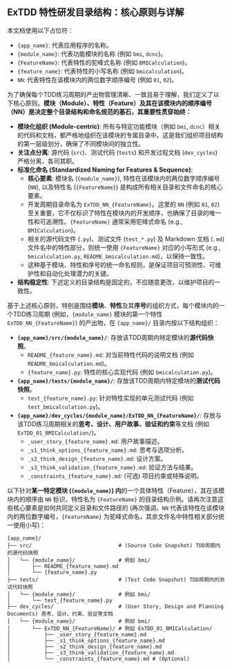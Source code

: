 ## ExTDD 特性研发目录结构：核心原则与详解

本文档使用以下占位符：
*   `{app_name}`: 代表应用程序的名称。
*   `{module_name}`: 代表功能模块的名称 (例如 `bmi`, `dcnc`)。
*   `{FeatureName}`: 代表特性的驼峰式名称 (例如 `BMICalculation`)。
*   `{feature_name}`: 代表特性的小写名称 (例如 `bmicalculation`)。
*   `NN`: 代表特性在该模块内的两位数字顺序编号 (例如 `01`, `02`)。

为了确保每个TDD练习周期的产出物管理清晰、一致且易于理解，我们定义了以下核心原则。**模块（Module）、特性（Feature）及其在该模块内的顺序编号（NN）是决定整个目录结构和命名规范的基石，其重要性贯穿始终：**

*   **模块化组织 (Module-centric)**: 所有与特定功能模块（例如 `bmi`, `dcnc`）相关的代码和文档，都严格地组织在该模块的专属目录中。这是我们组织项目结构的第一层级划分，确保了不同模块间的独立性。
*   **关注点分离**: 源代码 (`src`)、测试代码 (`tests`) 和开发过程文档 (`dev_cycles`) 严格分离，各司其职。
*   **标准化命名 (Standardized Naming for Features & Sequence)**:
    *   **核心要素**: 模块名 (`{module_name}`), 特性在该模块内的两位数字顺序编号 (`NN`), 以及特性名 (`{FeatureName}`) 是构成所有相关目录和文件命名的核心要素。
    *   开发周期目录命名为 `ExTDD_NN_{FeatureName}`。这里的 `NN` (例如 `01`, `02`) 至关重要，它不仅标识了特性在模块内的开发顺序，也确保了目录的唯一性和可追溯性。`{FeatureName}` 通常采用驼峰式命名 (e.g., `BMICalculation`)。
    *   相关的源代码文件 (`.py`)、测试文件 (`test_*.py`) 及 Markdown 文档 (`.md`) 文件名中的特性部分，则统一使用 `{FeatureName}` 对应的小写形式 (e.g., `bmicalculation.py`, `README_bmicalculation.md`)，以保持一致性。
    *   这种基于模块、特性和序号的统一命名规则，是保证项目可预测性、可维护性和自动化处理潜力的关键。
*   **结构稳定性**: 下述定义的目录结构是固定的，不应随意更改，以维护项目的一致性。

基于上述核心原则，特别是围绕**模块**、**特性**及其**序号**的组织方式，每个模块内的一个TDD练习周期 (例如，`{module_name}` 模块的第一个特性 `ExTDD_NN_{FeatureName}`) 的产出物，在 `{app_name}/` 目录内按以下结构组织：

*   **`{app_name}/src/{module_name}/`**: 存放该TDD周期内特定模块的**源代码快照**。
    *   `README_{feature_name}.md`: 对当前特性代码的说明文档 (例如 `README_bmicalculation.md`)。
    *   `{feature_name}.py`: 特性的核心实现代码 (例如 `bmicalculation.py`)。
*   **`{app_name}/tests/{module_name}/`**: 存放该TDD周期内特定模块的**测试代码快照**。
    *   `test_{feature_name}.py`: 针对特性实现的单元测试代码 (例如 `test_bmicalculation.py`)。
*   **`{app_name}/dev_cycles/{module_name}/ExTDD_NN_{FeatureName}/`**: 存放与该TDD练习周期相关的**思考、设计、用户故事、验证和约束**等文档 (例如 `ExTDD_01_BMICalculation/`)。
    *   `_user_story_{feature_name}.md`: 用户故事描述。
    *   `_s1_think_options_{feature_name}.md`: 思考与选项分析。
    *   `_s2_think_design_{feature_name}.md`: 设计方案。
    *   `_s3_think_validation_{feature_name}.md`: 验证方法与结果。
    *   `_constraints_{feature_name}.md`: (可选) 项目约束或特殊说明。

以下针对**某一特定模块 (`{module_name}`) 内**的一个具体特性（Feature），其在该模块内的顺序由 `NN` 标识，特性名为 `{FeatureName}` 的目录结构示例。请再次注意这些核心要素是如何共同定义目录和文件路径的 (再次强调，`NN` 代表该特性在该模块内的两位数字编号，`{FeatureName}` 为驼峰式命名，其余文件名中特性相关部分统一使用小写)：

```
{app_name}/
├── src/                            # (Source Code Snapshot) TDD周期内的源代码快照
│   └── {module_name}/              # 例如 bmi/
│       ├── README_{feature_name}.md
│       └── {feature_name}.py
├── tests/                          # (Test Code Snapshot) TDD周期内的测试代码快照
│   └── {module_name}/              # 例如 bmi/
│       └── test_{feature_name}.py
├── dev_cycles/                     # (User Story, Design and Planning Documents) 思考、设计、约束、验证等文档
│   └── {module_name}/              # 例如 bmi/
│       └── ExTDD_NN_{FeatureName}/ # 例如 ExTDD_01_BMICalculation/
│           ├── _user_story_{feature_name}.md
│           ├── _s1_think_options_{feature_name}.md
│           ├── _s2_think_design_{feature_name}.md
│           ├── _s3_think_validation_{feature_name}.md
│           └── _constraints_{feature_name}.md # (Optional)
```
